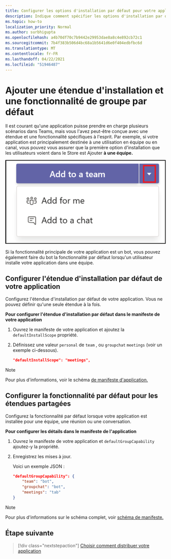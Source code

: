 ```yaml
---
title: Configurer les options d'installation par défaut pour votre application
description: Indique comment spécifier les options d'installation par défaut de votre application.
ms.topic: how-to
localization_priority: Normal
ms.author: surbhigupta
ms.openlocfilehash: a4b70df70c7b9442e29953dae8a8c4e892cb72c1
ms.sourcegitcommit: 7b4f383b506d4bc68a1b5641d6e0f404edbfbc6d
ms.translationtype: MT
ms.contentlocale: fr-FR
ms.lasthandoff: 04/22/2021
ms.locfileid: "51946487"
---
```

# <a name="add-a-default-install-scope-and-group-capability"></a>Ajouter une étendue d'installation et une fonctionnalité de groupe par défaut

Il est courant qu'une application puisse prendre en charge plusieurs scénarios dans Teams, mais vous l'avez peut-être conçue avec une étendue et une fonctionnalité spécifiques à l'esprit. Par exemple, si votre application est principalement destinée à une utilisation en équipe ou en canal, vous pouvez vous assurer que la première option d'installation que les utilisateurs voient dans le Store est Ajouter **à une équipe.**

![Ajouter une application](../../assets/images/compose-extensions/addanapp.png)

Si la fonctionnalité principale de votre application est un bot, vous pouvez également faire du bot la fonctionnalité par défaut lorsqu'un utilisateur installe votre application dans une équipe. 

## <a name="configure-your-apps-default-install-scope"></a>Configurer l'étendue d'installation par défaut de votre application

Configurez l'étendue d'installation par défaut de votre application. Vous ne pouvez définir qu'une seule étendue à la fois.

**Pour configurer l'étendue d'installation par défaut dans le manifeste de votre application**

1. Ouvrez le manifeste de votre application et ajoutez la `defaultInstallScope` propriété.
2. Définissez une valeur `personal` de `team` , ou `groupchat` `meetings` (voir un exemple ci-dessous).

    ```json
    "defaultInstallScope": "meetings",
    ```

> [!NOTE]
> Pour plus d'informations, voir le schéma [de manifeste d'application.](~/resources/schema/manifest-schema.md)

## <a name="configure-the-default-capability-for-shared-scopes"></a>Configurer la fonctionnalité par défaut pour les étendues partagées

Configurez la fonctionnalité par défaut lorsque votre application est installée pour une équipe, une réunion ou une conversation.

**Pour configurer les détails dans le manifeste de l'application**

1. Ouvrez le manifeste de votre application et `defaultGroupCapability` ajoutez-y la propriété.
2. Enregistrez les mises à jour.

    Voici un exemple JSON :

    ```json
    "defaultGroupCapability": {
        "team": "bot",
        "groupchat": "bot",
        "meetings": "tab"
    }
    ```
> [!NOTE]
> Pour plus d'informations sur le schéma complet, voir [schéma de manifeste.](~/resources/schema/manifest-schema.md)

## <a name="next-step"></a>Étape suivante

> [!div class="nextstepaction"]
> [Choisir comment distribuer votre application](overview.md)
